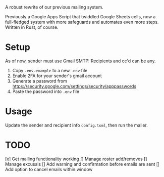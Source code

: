 A robust rewrite of our previous mailing system.

Previously a Google Apps Script that twiddled Google Sheets cells, now a full-fledged system with more safeguards and automates even more steps. Written in Rust, of course.

# Setup

As of now, sender must use Gmail SMTP! Recipients and cc'd can be any.

1. Copy `.env.example` to a new `.env` file
2. Enable 2FA for your sender's gmail account
3. Generate a password from https://security.google.com/settings/security/apppasswords
4. Paste the password into `.env` file

# Usage

Update the sender and recipient info `config.toml`, then run the mailer.

# TODO

[x] Get mailing functionality working
[] Manage roster add/removes
[] Manage excusals
[] Add warning and confirmation before emails are sent
[] Add option to cancel emails within window
